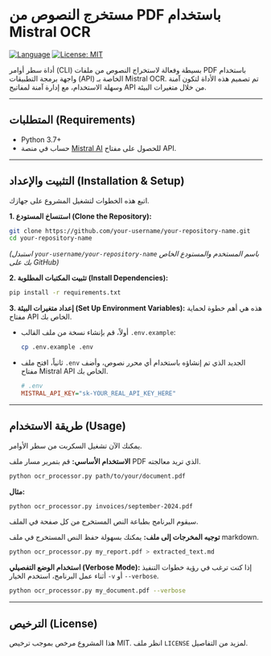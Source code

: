# مستخرج النصوص من PDF باستخدام Mistral OCR

[![Language](https://img.shields.io/badge/Language-Python-blue.svg)](https://www.python.org/)
[![License: MIT](https://img.shields.io/badge/License-MIT-yellow.svg)](https://opensource.org/licenses/MIT)

أداة سطر أوامر (CLI) بسيطة وفعالة لاستخراج النصوص من ملفات PDF باستخدام واجهة برمجة التطبيقات (API) الخاصة بـ Mistral OCR. تم تصميم هذه الأداة لتكون آمنة وسهلة الاستخدام، مع إدارة آمنة لمفاتيح API من خلال متغيرات البيئة.

---

##  المتطلبات (Requirements)

-   Python 3.7+
-   حساب في منصة [Mistral AI](https://console.mistral.ai/) للحصول على مفتاح API.

---

##  التثبيت والإعداد (Installation & Setup)

اتبع هذه الخطوات لتشغيل المشروع على جهازك.

**1. استنساخ المستودع (Clone the Repository):**
```bash
git clone https://github.com/your-username/your-repository-name.git
cd your-repository-name
```
*(استبدل `your-username/your-repository-name` باسم المستخدم والمستودع الخاص بك على GitHub)*

**2. تثبيت المكتبات المطلوبة (Install Dependencies):**
```bash
pip install -r requirements.txt
```

**3. إعداد متغيرات البيئة (Set Up Environment Variables):**
هذه هي أهم خطوة لحماية مفتاح API الخاص بك.

-   أولاً، قم بإنشاء نسخة من ملف القالب `.env.example`:
    ```bash
    cp .env.example .env
    ```

-   ثانياً، افتح ملف `.env` الجديد الذي تم إنشاؤه باستخدام أي محرر نصوص، وأضف مفتاح Mistral API الخاص بك.
    ```ini
    # .env
    MISTRAL_API_KEY="sk-YOUR_REAL_API_KEY_HERE"
    ```

---

##  طريقة الاستخدام (Usage)

يمكنك الآن تشغيل السكربت من سطر الأوامر.

**الاستخدام الأساسي:**
قم بتمرير مسار ملف PDF الذي تريد معالجته.
```bash
python ocr_processor.py path/to/your/document.pdf
```
**مثال:**
```bash
python ocr_processor.py invoices/september-2024.pdf
```
سيقوم البرنامج بطباعة النص المستخرج من كل صفحة في الملف.

**توجيه المخرجات إلى ملف:**
يمكنك بسهولة حفظ النص المستخرج في ملف markdown.
```bash
python ocr_processor.py my_report.pdf > extracted_text.md
```

**استخدام الوضع التفصيلي (Verbose Mode):**
إذا كنت ترغب في رؤية خطوات التنفيذ أثناء عمل البرنامج، استخدم الخيار `-v` أو `--verbose`.
```bash
python ocr_processor.py my_document.pdf --verbose
```

---


##  الترخيص (License)

هذا المشروع مرخص بموجب ترخيص MIT. انظر ملف `LICENSE` لمزيد من التفاصيل.
